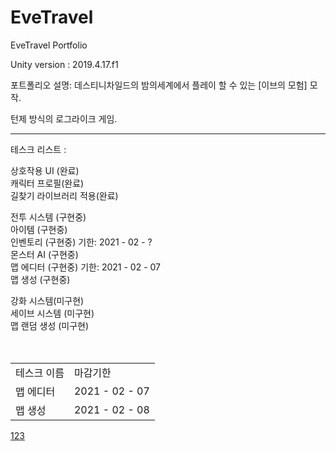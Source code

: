 # EveTravel
EveTravel Portfolio

Unity version : 2019.4.17.f1

포트폴리오 설명: 
데스티니차일드의 밤의세계에서 플레이 할 수 있는 [이브의 모험] 모작.
<p>
턴제 방식의 로그라이크 게임.
<p>
  <p>
    <p>
<hr/>

테스크 리스트 :  

상호작용 UI (완료)  
캐릭터 프로필(완료)  
길찾기 라이브러리 적용(완료)  
  
전투 시스템 (구현중)  
아이템 (구현중)  
인벤토리 (구현중) 기한: 2021 - 02 - ?  
몬스터 AI (구현중)  
맵 에디터 (구현중) 기한: 2021 - 02 - 07  
맵 생성 (구현중)  
  
강화 시스템(미구현)  
세이브 시스템 (미구현)    
맵 랜덤 생성 (미구현)  
<br>
<br>

<table name="12312">
  <tr>
    <td>테스크 이름 </td>
    <td>마감기한</td>
  </tr>
  <tr>
    <td>맵 에디터 </td>
    <td>2021 - 02 - 07</td>
  </tr>
  <tr>
    <td>맵 생성 </td>
    <td>2021 - 02 - 08</td>
  </tr>
</table>
<a href="#12312">123</a>
